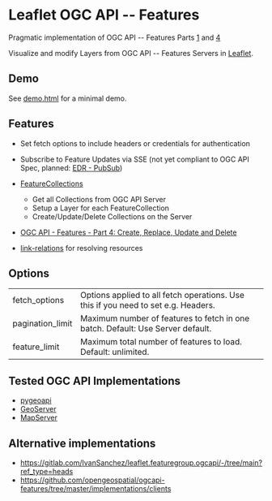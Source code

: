 # Leaflet OGC API -- Features

Pragmatic implementation of OGC API -- Features Parts [1](https://docs.ogc.org/is/17-069r4/17-069r4.html) and [4](https://docs.ogc.org/DRAFTS/20-002r1.html)

Visualize and modify Layers from OGC API -- Features Servers in [Leaflet](https://leafletjs.com/).

## Demo

See [demo.html](https://krausmatthias.github.io/Leaflet.OGCAPI/demo.html) for a minimal demo.

## Features

 * Set fetch options to include headers or credentials for authentication
 * Subscribe to Feature Updates via SSE (not yet compliant to OGC API Spec, planned: [EDR - PubSub](https://docs.ogc.org/DRAFTS/23-057.html))

* [FeatureCollections](https://docs.ogc.org/is/17-069r4/17-069r4.html#_collections_)
     * Get all Collections from OGC API Server
     * Setup a Layer for each FeatureCollection
     * Create/Update/Delete Collections on the Server
 * [OGC API - Features - Part 4: Create, Replace, Update and Delete](https://docs.ogc.org/DRAFTS/20-002r1.html)
 * [link-relations](https://docs.ogc.org/is/17-069r4/17-069r4.html#_link_relations) for resolving resources


## Options

| | |
| --- | --- |
| fetch_options | Options applied to all fetch operations. Use this if you need to set e.g. Headers. |
| pagination_limit | Maximum number of features to fetch in one batch. Default: Use Server default. |
| feature_limit | Maximum total number of features to load. Default: unlimited. |

## Tested OGC API Implementations

* [pygeoapi](https://pygeoapi.io/)
* [GeoServer](https://geoserver.org/)
* [MapServer](https://www.mapserver.org/)

 ## Alternative implementations

 * https://gitlab.com/IvanSanchez/leaflet.featuregroup.ogcapi/-/tree/main?ref_type=heads
 * https://github.com/opengeospatial/ogcapi-features/tree/master/implementations/clients
